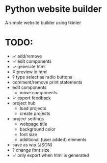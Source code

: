 # Python website builder
 A simple website builder using tkinter

# TODO:
- ✓ add/remove
- ✓ edit components
- ✓ generate html
- X preview in html
- ? type select as radio buttons
- comment/remove print statements
- edit components
    - move components
- ✓ export feedback
- project hub
    - load projects
    - create projects
- project settings
    - webpage title
    - background color
    - font size
    - additional (user added) elements
- save as wip (JSON)
- ? change font size
- ✓ only export when html is generated